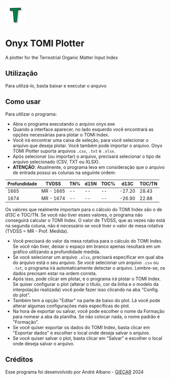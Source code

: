 <img src="tomi_icon.png">

# Onyx TOMI Plotter

 A plotter for the Terrestrial Organic Matter Input Index

## Utilização

Para utilizá-lo, basta baixar e executar o arquivo

## Como usar

Para utilizar o programa:

* Abra o programa executando o arquivo onyx.exe
* Quando a interface aparecer, no lado esquerdo você encontrará as opções necessárias para plotar o TOMI Index.
* Você irá encontrar uma caixa de seleção, para você selecionar o arquivo que deseja plotar. Você também pode importar o arquivo. Onyx TOMI Plotter suporta arquivos `.csv`, `.txt` e `.xlsx`.
* Após selecionar (ou importar) o arquivo, precisará selecionar o tipo de arquivo selecionado (CSV, TXT ou XLSX).
* **ATENÇÃO**: Atualmente, o programa leva em consideração que o arquivo de entrada possui as colunas na seguinte ordem:

<center>

| Profundidade | TVDSS     | TN% | d15N | TOC% | d13C   | TOC/TN |
|--------------|-----------|-----|------|------|--------|--------|
| 1665         | MR - 1665 | --  | --   | --   | -27.20 | 28.43  |
| 1674         | MR - 1674 | --  | --   | --   | -26.90 | 22.88  |  

</center>

Os valores que realmente importam para o cálculo do TOMI Index são o de d13C e TOC/TN. Se você não tiver esses valores, o programa não conseguirá calcular o TOMI Index. O valor de TVDSS, que as vezes não está na segunda coluna, não é necessário se você tiver o valor de mesa rotativa (TVDSS = MR - Prof. Medida).
* Você precisará do valor da mesa rotativa para o cálculo do TOMI Index. Se você não tiver, deixar o espaço em branco apenas resultará em um gráfico utilizando a profundidade medida.
* Se você selecionar um arquivo `.xlsx`, precisará especificar em qual aba do arquivo está o seu arquivo. Se você selecionar um arquivo `.csv` ou `.txt`, o programa irá automaticamente detectar o arquivo. Lembre-se, os dados precisam estar na ordem correta.
* Após isso, pode clicar em plotar, e o programa irá plotar o TOMI Index. Se quiser configurar o plot (alterar o título, cor da linha e o modelo da interpolação realizada) você pode fazer isso clicando na aba "Config. do plot".
* Também tem a opção "Editar" na parte de baixo do plot. Lá você pode alterar algumas configurações mais específicas do plot.
* Na hora de exportar ou salvar, você pode escolher o nome da Formação para nomear a aba da planilha. Se não colocar nada, o nome padrão é "Formação".
* Se você quiser exportar os dados do TOMI Index, basta clicar em "Exportar dados" e escolher o local onde deseja salvar o arquivo.
* Se você quiser salvar o plot, basta clicar em "Salvar" e escolher o local onde deseja salvar o arquivo.

## Créditos
Esse programa foi desenvolvido por André Albano - [GIECAR](http://gcr.sites.uff.br/) 2024